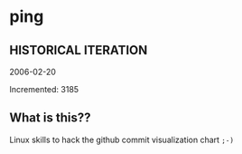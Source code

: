 # ping

## HISTORICAL ITERATION
2006-02-20

Incremented: 3185

## What is this?? 
Linux skills to hack the github commit visualization chart `;-)`
